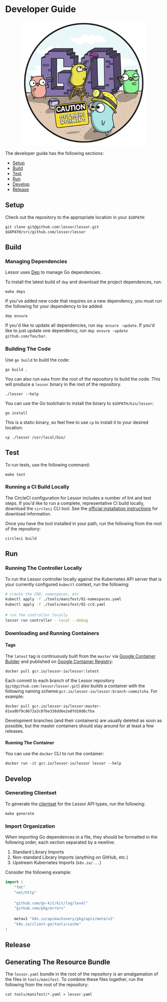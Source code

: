 # Developer Guide

<p align="center">
  <img src="./images/gophers/gophers_working.png" width="400">
</p>

The developer guide has the following sections:

- [Setup](#setup)
- [Build](#build)
- [Test](#test)
- [Run](#run)
- [Develop](#develop)
- [Release](#release)

## Setup

Check out the repository to the appropriate location in your `$GOPATH`:

```
git clone git@github.com:lessor/lessor.git $GOPATH/src/github.com/lessor/lessor
```

## Build

### Managing Dependencies

Lessor uses [Dep](https://github.com/golang/dep) to manage Go dependencies.

To install the latest build of `dep` and download the project dependences, run:

```
make deps
```

If you've added new code that requires on a new dependency, you must run the following for your dependency to be added:

```
dep ensure
```

If you'd like to update all dependencies, run `dep ensure -update`. If you'd like to just update one dependency, run `dep ensure -update github.com/foo/bar`.

### Building The Code

Use `go build` to build the code:

```
go build .
```

You can also run `make` from the root of the repository to build the code. This will produce a `lessor` binary in the root of the repository.

```
./lessor --help
```

You can use the Go toolchain to install the binary to `$GOPATH/bin/lessor`:

```
go install
```

This is a static binary, so feel free to use `cp` to install it to your desired location:

```
cp ./lessor /usr/local/bin/
```

## Test

To run tests, use the following command:

```
make test
```

### Running a CI Build Locally

The CircleCI configuration for Lessor includes a number of lint and test steps. If you'd like to run a complete, representative CI build locally, download the `circleci` CLI tool. See the [official installation instructions](https://circleci.com/docs/2.0/local-cli/#installing-the-circleci-local-cli-on-macos-and-linux-distros) for download information.

Once you have the tool installed in your path, run the following from the root of the repository:

```
circleci build
```

## Run

### Running The Controller Locally

To run the Lessor controller locally against the Kubernetes API server that is your currently configured `kubectl` context, run the following:

```bash
# create the CRD, namespaces, etc
kubectl apply -f ./tools/manifest/01-namespaces.yaml
kubectl apply -f ./tools/manifest/02-crd.yaml

# run the controller locally
lessor run controller --local --debug
```

### Downloading and Running Containers

#### Tags

The `latest` tag is continuously built from the `master` via [Google Container Builder](https://cloud.google.com/container-builder/) and published on [Google Container Registry](https://cloud.google.com/container-registry/):

```
docker pull gcr.io/lessor-io/lessor:latest
```

Each commit to each branch of the Lessor repository (`git@github.com:lessor/lessor.git`) also builds a container with the following naming scheme:`gcr.io/lessor-io/lessor:branch-commitsha`. For example:

```
docker pull gcr.io/lessor-io/lessor:master-81ea9bf9c8672a3c07be338dd6e2e8fd10d6cfba
```

Development branches (and their containers) are usually deleted as soon as possible, but the master containers should stay around for at least a few releases.

#### Running The Container

You can use the `docker` CLI to run the container:

```
docker run -it gcr.io/lessor-io/lessor lessor --help
```

## Develop

### Generating Clientset

To generate the [clientset](https://github.com/kubernetes/community/blob/master/contributors/devel/generating-clientset.md) for the Lessor API types, run the following:

```
make generate
```

### Import Organization

When importing Go dependences in a file, they should be formatted in the following order, each section separated by a newline:

1. Standard Library Imports
2. Non-standard Library Imports (anything on GitHub, etc.)
3. Upstream Kubernetes Imports (`k8s.io/...`)

Consider the following example:

```go
import (
	"fmt"
	"net/http"

	"github.com/go-kit/kit/log/level"
	"github.com/pkg/errors"

	metav1 "k8s.io/apimachinery/pkg/apis/meta/v1"
	"k8s.io/client-go/tools/cache"
)
```

## Release

## Generating The Resource Bundle

The `lessor.yaml` bundle in the root of the repository is an amalgamation of the files in `tools/manifest`. To combine these files together, run the following from the root of the repository:

```
cat tools/manifest/*.yaml > lessor.yaml
```
